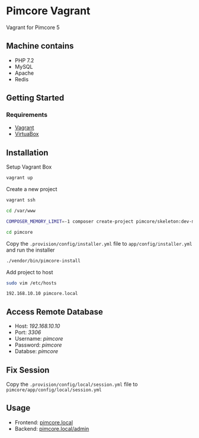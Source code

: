 # Pimcore Vagrant
Vagrant for Pimcore 5

## Machine contains
- PHP 7.2
- MySQL
- Apache
- Redis

## Getting Started
### Requirements
- [Vagrant](https://www.vagrantup.com)
- [VirtuaBox](https://www.virtualbox.org)

## Installation
Setup Vagrant Box
```bash
vagrant up
```

Create a new project
```bash
vagrant ssh

cd /var/www

COMPOSER_MEMORY_LIMIT=-1 composer create-project pimcore/skeleton:dev-master pimcore

cd pimcore
```

Copy the `.provision/config/installer.yml` file to `app/config/installer.yml` and run the installer
```bash
./vendor/bin/pimcore-install
```

Add project to host
```bash
sudo vim /etc/hosts
```
```
192.168.10.10 pimcore.local
```

## Access Remote Database
- Host: *192.168.10.10*
- Port: *3306*
- Username: *pimcore*
- Password: *pimcore*
- Databse: *pimcore*

## Fix Session
Copy the `.provision/config/local/session.yml` file to `pimcore/app/config/local/session.yml`

## Usage
- Frontend: [pimcore.local](http://pimcore.local)
- Backend: [pimcore.local/admin](http://pimcore.local/admin)
